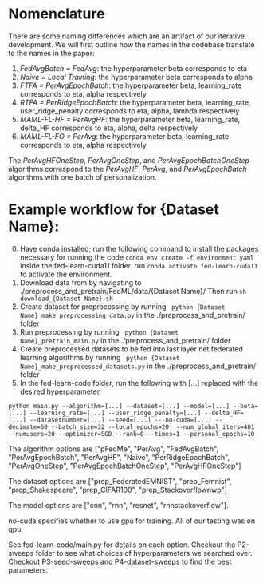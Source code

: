 # Nomenclature
There are some naming differences which are an artifact of our iterative development. We will first outline how the names in the codebase translate to the names in the paper:
1. *FedAvgBatch = FedAvg*: the hyperparameter beta corresponds to eta
2. *Naive = Local Training*: the hyperparameter beta corresponds to alpha
3. *FTFA = PerAvgEpochBatch*: the hyperparameter beta, learning_rate corresponds to eta, alpha respectively
4. *RTFA = PerRidgeEpochBatch*: the hyperparameter beta, learning_rate, user_ridge_penalty corresponds to eta, alpha, lambda respectively
5. *MAML-FL-HF = PerAvgHF*: the hyperparameter beta, learning_rate, delta_HF corresponds to eta, alpha, delta respectively
6. *MAML-FL-FO = PerAvg*: the hyperparameter beta, learning_rate corresponds to eta, alpha respectively

The *PerAvgHFOneStep*, *PerAvgOneStep*, and *PerAvgEpochBatchOneStep* algorithms correspond to the *PerAvgHF*, *PerAvg*, and *PerAvgEpochBatch* algorithms with one batch of personalization.


# Example workflow for {Dataset Name}:
0. Have conda installed; run the following command to install the packages necessary for running the code ```conda env create -f environment.yaml``` inside the fed-learn-cuda11 folder. run ```conda activate fed-learn-cuda11``` to activate the environment.
1. Download data from by navigating to ./preprocess_and_pretrain/FedML/data/{Dataset Name}/ Then run ```sh download_{Dataset Name}.sh```
2. Create dataset for preprocessing by running ``` python {Dataset Name}_make_preprocessing_data.py``` in the ./preprocess_and_pretrain/ folder
3. Run preprocessing by running ``` python {Dataset Name}_pretrain_main.py``` in the ./preprocess_and_pretrain/ folder
4. Create preprocessed datasets to be fed into last layer net federated learning algorithms by running ``` python {Dataset Name}_make_preprocessed_datasets.py``` in the ./preprocess_and_pretrain/ folder
5. In the fed-learn-code folder, run the following with [...] replaced with the desired hyperparameter

```
python main.py --algorithm=[...] --dataset=[...] --model=[...] --beta=[...] --learning_rate=[...] --user_ridge_penalty=[...] --delta_HF=[...] --datasetnumber=[...] --seed=[...] ---no-cuda=[...] --decimate=50 --batch_size=32 --local_epochs=20  --num_global_iters=401 --numusers=20 --optimizer=SGD --rank=0 --times=1 --personal_epochs=10
```

The algorithm options are ["pFedMe", "PerAvg", "FedAvgBatch", "PerAvgEpochBatch", "PerAvgHF", "Naive", "PerRidgeEpochBatch", "PerAvgOneStep", "PerAvgEpochBatchOneStep", "PerAvgHFOneStep"]

The dataset options are ["prep_FederatedEMNIST", "prep_Femnist", "prep_Shakespeare", "prep_CIFAR100", "prep_Stackoverflownwp"]

The model options are ["cnn", "rnn", "resnet", "rnnstackoverflow"].

no-cuda specifies whether to use gpu for training. All of our testing was on gpu.

See fed-learn-code/main.py for details on each option. Checkout the P2-sweeps folder to see what choices of hyperparameters we searched over. Checkout P3-seed-sweeps and P4-dataset-sweeps to find the best parameters. 
